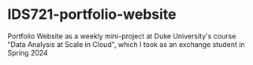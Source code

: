 # IDS721-portfolio-website
Portfolio Website as a weekly mini-project at Duke University's course "Data Analysis at Scale in Cloud", which I took as an exchange student in Spring 2024
